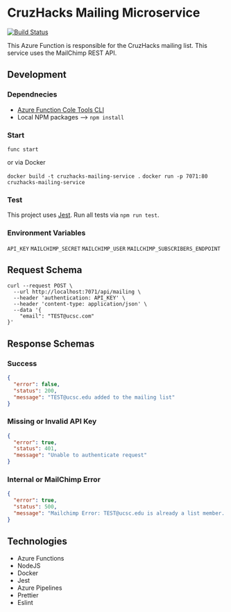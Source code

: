 # CruzHacks Mailing Microservice

[![Build Status](https://dev.azure.com/kyleobrien0535/CruzHacks%202020%20Website/_apis/build/status/mailing_service/CruzHacks.cruzhacks-mailing-microservice.CI?branchName=master)](https://dev.azure.com/kyleobrien0535/CruzHacks%202020%20Website/_build/latest?definitionId=12&branchName=master)

This Azure Function is responsible for the CruzHacks mailing list. This service uses the MailChimp REST API.

## Development

### Dependnecies

- [Azure Function Cole Tools CLI](https://github.com/Azure/azure-functions-core-tools)
- Local NPM packages --> `npm install`

### Start

`func start`

or via Docker

`docker build -t cruzhacks-mailing-service .`
`docker run -p 7071:80 cruzhacks-mailing-service`

### Test

This project uses [Jest](https://jestjs.io/). Run all tests via `npm run test`. 

### Environment Variables

`API_KEY`
`MAILCHIMP_SECRET`
`MAILCHIMP_USER`
`MAILCHIMP_SUBSCRIBERS_ENDPOINT`

## Request Schema

```shell
curl --request POST \
  --url http://localhost:7071/api/mailing \
  --header 'authentication: API_KEY' \
  --header 'content-type: application/json' \
  --data '{
    "email": "TEST@ucsc.com"
}'
```

## Response Schemas

### Success

```json
{
  "error": false,
  "status": 200,
  "message": "TEST@ucsc.edu added to the mailing list"
}
```

### Missing or Invalid API Key

```json
{
  "error": true,
  "status": 401,
  "message": "Unable to authenticate request"
}
```

### Internal or MailChimp Error

```json
{
  "error": true,
  "status": 500,
  "message": "Mailchimp Error: TEST@ucsc.edu is already a list member. Use PUT to insert or update list members."
}
```

## Technologies

- Azure Functions
- NodeJS
- Docker
- Jest
- Azure Pipelines
- Prettier
- Eslint
